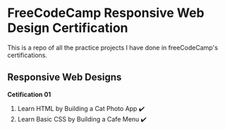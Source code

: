 <h1> FreeCodeCamp Responsive Web Design Certification</h1>

This is a repo of all the practice projects I have done in freeCodeCamp's certifications.

<h2>Responsive Web Designs</h2>

<b>Cetification 01</b>
<ol>
 <li>  Learn HTML by Building a Cat Photo App ✔️</li>
 <li>  Learn Basic CSS by Building a Cafe Menu ✔️</li>
</ol>
